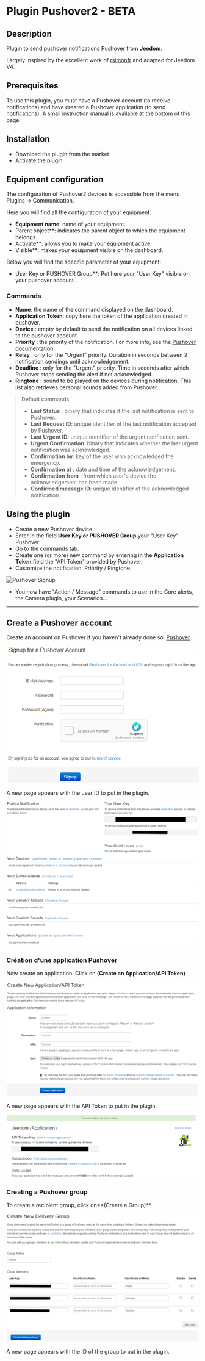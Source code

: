 # Plugin Pushover2 - BETA

## Description

Plugin to send pushover notifications [Pushover](https://pushover.net/) from **Jeedom**.

Largely inspired by the excellent work of [rsimonfr](https://github.com/rsimonfr/jeedom-plugin-pushover)
and adapted for Jeedom V4.

## Prerequisites

To use this plugin, you must have a Pushover account (to receive notifications)
and have created a Pushover application (to send notifications). A small instruction manual
is available at the bottom of this page.

## Installation

- Download the plugin from the market
- Activate the plugin

## Equipment configuration

The configuration of Pushover2 devices is accessible from the menu Plugins → Communication.

Here you will find all the configuration of your equipment:

- **Equipment name**: name of your equipment.
- Parent object**: indicates the parent object to which the equipment belongs.
- Activate**: allows you to make your equipment active.
- Visible**: makes your equipment visible on the dashboard.

Below you will find the specific parameter of your equipment:

- User Key or PUSHOVER Group**: Put here your "User Key" visible on your pushover account.

### Commands

- **Name**: the name of the command displayed on the dashboard.
- **Application Token**: copy here the token of the application created in pushover.
- **Device** : empty by default to send the notification on all devices linked to the pushover account.
- **Priority** : the priority of the notification. For more info, see the [Pushover documentation](https://pushover.net/api#priority)
- **Relay** : only for the "Urgent" priority. Duration in seconds between 2 notification sendings until acknowledgement.
- **Deadline** : only for the "Urgent" priority. Time in seconds after which Pushover stops sending the alert if not acknowledged.
- **Ringtone** : sound to be played on the devices during notification. This list also retrieves personal sounds added from Pushover.

> Default commands
>
> - **Last Status** : binary that indicates if the last notification is sent to Pushover.
> - **Last Request ID**: unique identifier of the last notification accepted by Pushover.
> - **Last Urgent ID**: unique identifier of the urgent notification sent.
> - **Urgent Confirmation**: binary that indicates whether the last urgent notification was acknowledged.
> - **Confirmation by**: key of the user who acknowledged the emergency.
> - **Confirmation at** : date and time of the acknowledgement.
> - **Confirmation from** : from which user's device the acknowledgement has been made.
> - **Confirmed message ID**: unique identifier of the acknowledged notification.

## Using the plugin

- Create a new Pushover device.
- Enter in the field **User Key or PUSHOVER Group** your "User Key" Pushover.
- Go to the commands tab.
- Create one (or more) new command by entering in the **Application Token** field
the "API Token" provided by Pushover.
- Customize the notification: Priority / Ringtone.

![Pushover Signup](../images/commands_page.png)

- You now have "Action / Message" commands to use in the Core alerts, the Camera plugin, your Scenarios...

---
## Create a Pushover account

Create an account on Pushover if you haven't already done so. [Pushover](https://pushover.net/signup)

![Pushover Signup](../images/pushover_signup.png)

A new page appears with the user ID to put in the plugin.

![Pushover UserKey](../images/pushover_userkey.png)

### Création d'une application Pushover

Now create an application. Click on **(Create an Application/API Token)**

![Pushover CreateApp](../images/pushover_newapp.png)

A new page appears with the API Token to put in the plugin.

![Pushover AppPage](../images/pushover_appinfo.png)

### Creating a Pushover group

To create a recipient group, click on**(Create a Group)**

![Pushover GroupPage](../images/pushover_groups.png)

A new page appears with the ID of the group to put in the plugin.
